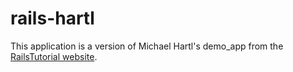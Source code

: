 # rails-hartl

This application is a version of Michael Hartl's demo_app from the [RailsTutorial website](http://ruby.railstutorial.org/).